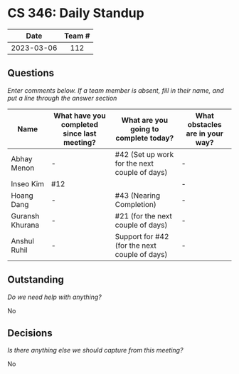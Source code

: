 # CS 346: Daily Standup

|    Date    | Team # |
|:----------:| :----: |
| 2023-03-06 |  112   |

## Questions

_Enter comments below. If a team member is absent, fill in their name, and put a line through the answer section_

| Name            | What have you completed since last meeting? | What are you going to complete today?         | What obstacles are in your way? |
| --------------- |---------------------------------------------|-----------------------------------------------|---------------------------------|
| Abhay Menon     | -                                           | #42 (Set up work for the next couple of days) | -                               |
| Inseo Kim       | #12                                         |                                               | -                               |
| Hoang Dang      | -                                           | #43 (Nearing Completion)                      | -                               |
| Guransh Khurana | -                                           | #21 (for the next couple of days)        | -                               |
| Anshul Ruhil    | -                                           | Support for #42 (for the next couple of days) | -                               |

## Outstanding

_Do we need help with anything?_

No

## Decisions

_Is there anything else we should capture from this meeting?_

No
